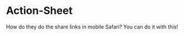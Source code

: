 Action-Sheet
============

How do they do the share links in mobile Safari? You can do it with this!